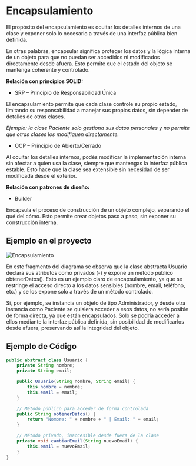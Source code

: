 # Encapsulamiento

El propósito del encapsulamiento es ocultar los detalles internos de una clase y exponer solo lo necesario a través de una interfaz pública bien definida.

En otras palabras, encapsular significa proteger los datos y la lógica interna de un objeto para que no puedan ser accedidos ni modificados directamente desde afuera. Esto permite que el estado del objeto se mantenga coherente y controlado.

**Relación con principios SOLID:**  

- SRP – Principio de Responsabilidad Única 

El encapsulamiento permite que cada clase controle su propio estado, limitando su responsabilidad a manejar sus propios datos, sin depender de detalles de otras clases. 

 *Ejemplo: la clase Paciente solo gestiona sus datos personales y no permite que otras clases los modifiquen directamente.*  

- OCP – Principio de Abierto/Cerrado

Al ocultar los detalles internos, podés modificar la implementación interna sin afectar a quien usa la clase, siempre que mantengas la interfaz pública estable. 
Esto hace que la clase sea extensible sin necesidad de ser modificada desde el exterior.  


**Relación con patrones de diseño:**  

- Builder 
  
Encapsula el proceso de construcción de un objeto complejo, separando el qué del cómo. Esto permite crear objetos paso a paso, sin exponer su construcción interna.


## Ejemplo en el proyecto

![Encapsulamiento](https://github.com/user-attachments/assets/4290d1ab-fe10-47de-855f-891fb0e59bad)

En este fragmento del diagrama se observa que la clase abstracta Usuario declara sus atributos como privados (-) y expone un método público obtenerDatos(). Esto es un ejemplo claro de encapsulamiento, ya que se restringe el acceso directo a los datos sensibles (nombre, email, teléfono, etc.) y se los expone solo a través de un método controlado.

Si, por ejemplo, se instancia un objeto de tipo Administrador, y desde otra instancia como Paciente se quisiera acceder a esos datos, no sería posible de forma directa, ya que están encapsulados. Solo se podría acceder a ellos mediante la interfaz pública definida, sin posibilidad de modificarlos desde afuera, preservando así la integridad del objeto.

## Ejemplo de Código
```java
public abstract class Usuario {
    private String nombre;
    private String email;

    public Usuario(String nombre, String email) {
        this.nombre = nombre;
        this.email = email;
    }

    // Método público para acceder de forma controlada
    public String obtenerDatos() {
        return "Nombre: " + nombre + " | Email: " + email;
    }

    // Método privado, inaccesible desde fuera de la clase
    private void cambiarEmail(String nuevoEmail) {
        this.email = nuevoEmail;
    }
}
